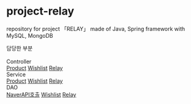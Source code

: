 # project-relay
repository for project 「RELAY」 made of Java, Spring framework with MySQL, MongoDB

담당한 부분
<br><br>
Controller<br>
<a href="Relay/src/relay/controller/product/ProductController.java">Product</a>
<a href="Relay/src/relay/controller/wishlist/WishlistController.java">Wishlist</a>
<a href="Relay/src/relay/controller/relay/RelayController.java">Relay</a>
<br>
Service<br>
<a href="Relay/src/relay/biz/product/ProductBIZ.java">Product</a>
<a href="Relay/src/relay/biz/wishlist/WishlistBIZ.java">Wishlist</a>
<a href="Relay/src/relay/biz/relay/RelayBIZ.java">Relay</a>
<br>
DAO<br>
<a href="Relay/src/relay/common/APISearch.java">NaverAPI호출</a>
<a href="Relay/src/relay/dao/wishlist/WishlistDAO.java">Wishlist</a>
<a href="Relay/src/relay/dao/relay/RelayDAO.java">Relay</a>
